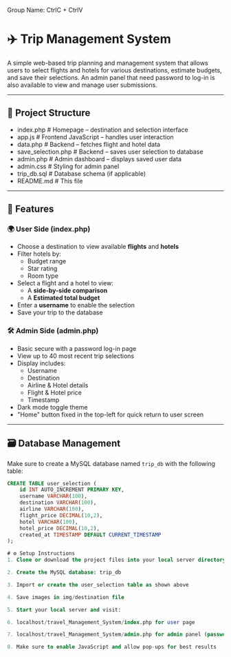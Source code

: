Group Name: CtrlC + CtrlV
# ✈️ Trip Management System

A simple web-based trip planning and management system that allows users to select flights and hotels for various destinations, estimate budgets, and save their selections. An admin panel that need password to log-in is also available to view and manage user submissions.

---

## 📁 Project Structure
* index.php # Homepage – destination and selection interface
* app.js # Frontend JavaScript – handles user interaction 
* data.php # Backend – fetches flight and hotel data
* save_selection.php # Backend – saves user selection to database
* admin.php # Admin dashboard – displays saved user data
* admin.css # Styling for admin panel
* trip_db.sql # Database schema (if applicable)
* README.md # This file


---

## 🚀 Features

### 🌍 User Side (index.php)
- Choose a destination to view available **flights** and **hotels**
- Filter hotels by:
  - Budget range
  - Star rating
  - Room type
- Select a flight and a hotel to view:
  - A **side-by-side comparison**
  - A **Estimated total budget**
- Enter a **username** to enable the selection
- Save your trip to the database

### 🛠 Admin Side (admin.php)
- Basic secure with a password log-in page
- View up to 40 most recent trip selections
- Display includes:
  - Username
  - Destination
  - Airline & Hotel details
  - Flight & Hotel price
  - Timestamp
- Dark mode toggle theme
- "Home" button fixed in the top-left for quick return to user screen

---

## 🗃 Database Management

Make sure to create a MySQL database named `trip_db` with the following table:

```sql
CREATE TABLE user_selection (
    id INT AUTO_INCREMENT PRIMARY KEY,
    username VARCHAR(100),
    destination VARCHAR(100),
    airline VARCHAR(100),
    flight_price DECIMAL(10,2),
    hotel VARCHAR(100),
    hotel_price DECIMAL(10,2),
    created_at TIMESTAMP DEFAULT CURRENT_TIMESTAMP
);

# ⚙️ Setup Instructions
1. Clone or download the project files into your local server directory (e.g., htdocs/ for XAMPP)

2. Create the MySQL database: trip_db 

3. Import or create the user_selection table as shown above

4. Save images in img/destination file

5. Start your local server and visit:

6. localhost/travel_Management_System/index.php for user page

7. localhost/travel_Management_System/admin.php for admin panel (password is "admin123")

8. Make sure to enable JavaScript and allow pop-ups for best results

